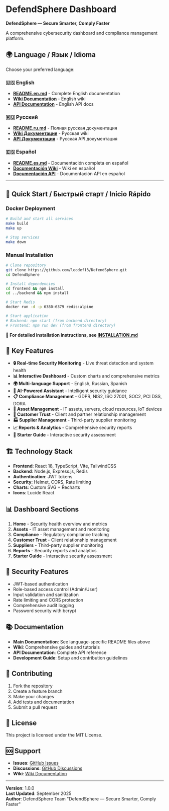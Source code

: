 # DefendSphere Dashboard

**DefendSphere — Secure Smarter, Comply Faster**

A comprehensive cybersecurity dashboard and compliance management platform.

## 🌍 Language / Язык / Idioma

Choose your preferred language:

### 🇺🇸 English
- [**README.en.md**](README.en.md) - Complete English documentation
- [**Wiki Documentation**](wiki/en/) - English wiki
- [**API Documentation**](docs/en/) - English API docs

### 🇷🇺 Русский
- [**README.ru.md**](README.ru.md) - Полная русская документация
- [**Wiki Документация**](wiki/ru/) - Русская wiki
- [**API Документация**](docs/ru/) - Русская API документация

### 🇪🇸 Español
- [**README.es.md**](README.es.md) - Documentación completa en español
- [**Documentación Wiki**](wiki/es/) - Wiki en español
- [**Documentación API**](docs/es/) - Documentación API en español

---

## 🚀 Quick Start / Быстрый старт / Inicio Rápido

### Docker Deployment
```bash
# Build and start all services
make build
make up

# Stop services
make down
```

### Manual Installation
```bash
# Clone repository
git clone https://github.com/leodef13/DefendSphere.git
cd DefendSphere

# Install dependencies
cd frontend && npm install
cd ../backend && npm install

# Start Redis
docker run -d -p 6380:6379 redis:alpine

# Start application
# Backend: npm start (from backend directory)
# Frontend: npm run dev (from frontend directory)
```

**📖 For detailed installation instructions, see [INSTALLATION.md](INSTALLATION.md)**

## 🌟 Key Features

- **🔒 Real-time Security Monitoring** - Live threat detection and system health
- **📊 Interactive Dashboard** - Custom charts and comprehensive metrics
- **🌍 Multi-language Support** - English, Russian, Spanish
- **🤖 AI-Powered Assistant** - Intelligent security guidance
- **📋 Compliance Management** - GDPR, NIS2, ISO 27001, SOC2, PCI DSS, DORA
- **🏢 Asset Management** - IT assets, servers, cloud resources, IoT devices
- **👥 Customer Trust** - Client and partner relationship management
- **🏭 Supplier Management** - Third-party supplier monitoring
- **📈 Reports & Analytics** - Comprehensive security reports
- **📝 Starter Guide** - Interactive security assessment

## 🏗️ Technology Stack

- **Frontend**: React 18, TypeScript, Vite, TailwindCSS
- **Backend**: Node.js, Express.js, Redis
- **Authentication**: JWT tokens
- **Security**: Helmet, CORS, Rate limiting
- **Charts**: Custom SVG + Recharts
- **Icons**: Lucide React

## 📊 Dashboard Sections

1. **Home** - Security health overview and metrics
2. **Assets** - IT asset management and monitoring
3. **Compliance** - Regulatory compliance tracking
4. **Customer Trust** - Client relationship management
5. **Suppliers** - Third-party supplier monitoring
6. **Reports** - Security reports and analytics
7. **Starter Guide** - Interactive security assessment

## 🔐 Security Features

- JWT-based authentication
- Role-based access control (Admin/User)
- Input validation and sanitization
- Rate limiting and CORS protection
- Comprehensive audit logging
- Password security with bcrypt

## 📚 Documentation

- **Main Documentation**: See language-specific README files above
- **Wiki**: Comprehensive guides and tutorials
- **API Documentation**: Complete API reference
- **Development Guide**: Setup and contribution guidelines

## 🤝 Contributing

1. Fork the repository
2. Create a feature branch
3. Make your changes
4. Add tests and documentation
5. Submit a pull request

## 📄 License

This project is licensed under the MIT License.

## 🆘 Support

- **Issues**: [GitHub Issues](https://github.com/leodef13/DefendSphere/issues)
- **Discussions**: [GitHub Discussions](https://github.com/leodef13/DefendSphere/discussions)
- **Wiki**: [Wiki Documentation](wiki/)

---

**Version**: 1.0.0  
**Last Updated**: September 2025  
**Author**: DefendSphere Team "DefendSphere — Secure Smarter, Comply Faster"
